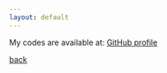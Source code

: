 ```yaml
---
layout: default
---
```


My codes are available at: [GitHub profile](https://github.com/fedezocco)  

[back](./)

